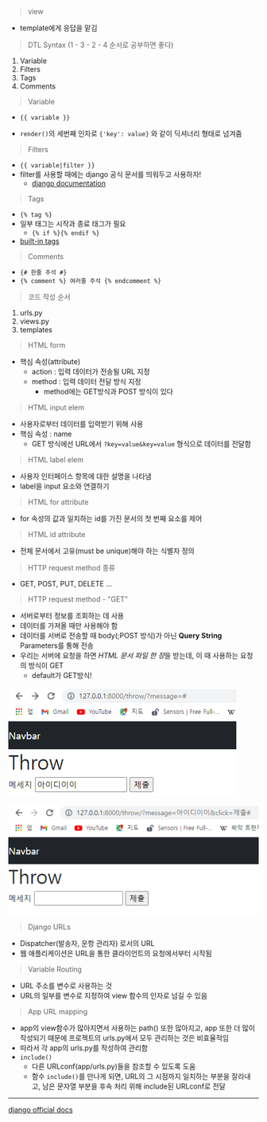 > view

* template에게 응답을 맡김

> DTL Syntax (1 - 3 - 2 - 4 순서로 공부하면 좋다)

1. Variable
2. Filters
3. Tags
4. Comments



> Variable

* `{{ variable }}` 

* `render()`의 세번째 인자로 `{'key': value}` 와 같이 딕셔너리 형태로 넘겨줌

> Filters

* `{{ variable|filter }}`
* filter를 사용할 때에는 django 공식 문서를 띄워두고 사용하자!
  * [django documentation](https://docs.djangoproject.com/en/3.2/)

> Tags

* `{% tag %}`
* 일부 태그는 시작과 종료 태그가 필요
  * `{% if %}{% endif %}`
* [built-in tags](https://docs.djangoproject.com/ko/3.2/ref/templates/builtins/#built-in-template-tags-and-filters)

> Comments

* `{# 한줄 주석 #}`
* `{% comment %} 여러줄 주석 {% endcomment %}`



> 코드 작성 순서

1. urls.py
2. views.py
3. templates



> HTML form

* 핵심 속성(attribute)
  * action : 입력 데이터가 전송될 URL 지정
  * method : 입력 데이터 전달 방식 지정
    * method에는 GET방식과 POST 방식이 있다

> HTML input elem

* 사용자로부터 데이터를 입력받기 위해 사용
* 핵심 속성 : name
  * GET 방식에선 URL에서 `?key=value&key=value` 형식으로 데이터를 전달함

> HTML label elem

* 사용자 인터페이스 항목에 대한 설명을 나타냄
* label을 input 요소와 연결하기

> HTML for attribute

* for 속성의 값과 일치하는 id를 가진 문서의 첫 번째 요소를 제어

> HTML id attribute

* 전체 문서에서 고유(must be unique)해야 하는 식별자 정의



> HTTP request method 종류

* GET, POST, PUT, DELETE ...

> HTTP request method - "GET"

* 서버로부터 정보를 조회하는 데 사용
* 데이터를 가져올 때만 사용해야 함
* 데이터를 서버로 전송할 때 body(;POST 방식)가 아닌 **Query String** Parameters를 통해 전송
* 우리는 서버에 요청을 하면 *HTML 문서 파일 한 장*을 받는데, 이 때 사용하는 요청의 방식이 GET
  * default가 GET방식!

![image-20220303112249330](django_day2.assets/image-20220303112249330.png)

![image-20220303112322846](django_day2.assets/image-20220303112322846.png)

> Django URLs

* Dispatcher(발송자, 운항 관리자) 로서의 URL
* 웹 애플리케이션은 URL을 통한 클라이언트의 요청에서부터 시작됨

> Variable Routing

* URL 주소를 변수로 사용하는 것
* URL의 일부를 변수로 지정하여 view 함수의 인자로 넘길 수 있음

> App URL mapping

* app의 view함수가 많아지면서 사용하는 path() 또한 많아지고, app 또한 더 많이 작성되기 때문에 프로젝트의 urls.py에서 모두 관리하는 것은 비효율적임
* 따라서 각 app의 urls.py를 작성하여 관리함
* `include()`
  * 다른 URLconf(app/urls.py)들을 참조할 수 있도록 도움
  * 함수 `include()`를 만나게 되면, URL의 그 시점까지 일치하는 부분을 잘라내고, 남은 문자열 부분을 후속 처리 위해 include된 URLconf로 전달

*******

[django official docs](https://docs.djangoproject.com/ko/4.0/intro/tutorial01/)